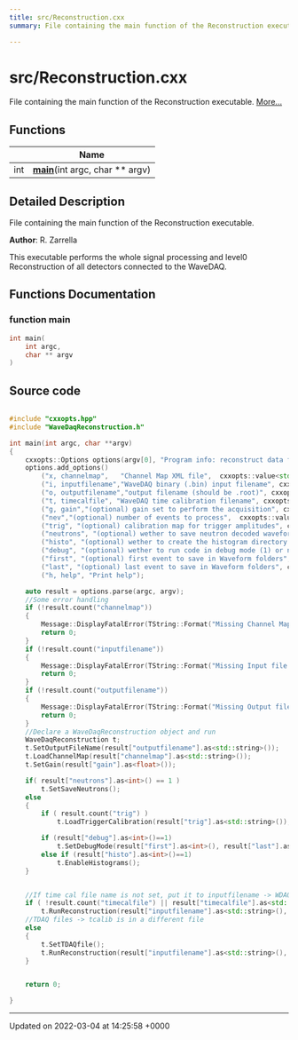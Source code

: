 ```yaml
---
title: src/Reconstruction.cxx
summary: File containing the main function of the Reconstruction executable. 

---
```


# src/Reconstruction.cxx

File containing the main function of the Reconstruction executable.  [More...](#detailed-description)

## Functions

|                | Name           |
| -------------- | -------------- |
| int | **[main](/Files/Reconstruction_8cxx.md#function-main)**(int argc, char ** argv) |

## Detailed Description

File containing the main function of the Reconstruction executable. 

**Author**: R. Zarrella


This executable performs the whole signal processing and level0 Reconstruction of all detectors connected to the WaveDAQ. 


## Functions Documentation

### function main

```cpp
int main(
    int argc,
    char ** argv
)
```




## Source code

```cpp

#include "cxxopts.hpp"
#include "WaveDaqReconstruction.h"

int main(int argc, char **argv)
{
    cxxopts::Options options(argv[0], "Program info: reconstruct data for WaveDAQ detectors");
    options.add_options()
        ("x, channelmap",   "Channel Map XML file",  cxxopts::value<std::string>())
        ("i, inputfilename","WaveDAQ binary (.bin) input filename", cxxopts::value<std::string>())
        ("o, outputfilename","output filename (should be .root)", cxxopts::value<std::string>())
        ("t, timecalfile", "WaveDAQ time calibration filename", cxxopts::value<std::string>()->default_value(""))
        ("g, gain","(optional) gain set to perform the acquisition", cxxopts::value<float>()->default_value("1"))
        ("nev","(optional) number of events to process",  cxxopts::value<int>()->default_value("-1"))
        ("trig", "(optional) calibration map for trigger amplitudes", cxxopts::value<std::string>()->default_value(""))
        ("neutrons", "(optional) wether to save neutron decoded waveforms in the output (1) or not (0)", cxxopts::value<int>()->default_value("0"))
        ("histo", "(optional) wether to create the histogram directory in the output (1) or not (0)", cxxopts::value<int>()->default_value("0"))
        ("debug", "(optional) wether to run code in debug mode (1) or not (0)", cxxopts::value<int>()->default_value("0"))
        ("first", "(optional) first event to save in Waveform folders", cxxopts::value<int>()->default_value("1"))
        ("last", "(optional) last event to save in Waveform folders", cxxopts::value<int>()->default_value("50"))
        ("h, help", "Print help");

    auto result = options.parse(argc, argv);
    //Some error handling
    if (!result.count("channelmap"))
    {
        Message::DisplayFatalError(TString::Format("Missing Channel Map\n\n %s", options.help().c_str()));
        return 0;
    }
    if (!result.count("inputfilename"))
    {
        Message::DisplayFatalError(TString::Format("Missing Input file Name\n\n %s", options.help().c_str()));
        return 0;
    }
    if (!result.count("outputfilename"))
    {
        Message::DisplayFatalError(TString::Format("Missing Output file name\n\n %s", options.help().c_str()));
        return 0;
    }
    //Declare a WaveDaqReconstruction object and run
    WaveDaqReconstruction t;
    t.SetOutputFileName(result["outputfilename"].as<std::string>());
    t.LoadChannelMap(result["channelmap"].as<std::string>());
    t.SetGain(result["gain"].as<float>());

    if( result["neutrons"].as<int>() == 1 )
        t.SetSaveNeutrons();
    else
    {
        if ( result.count("trig") )
            t.LoadTriggerCalibration(result["trig"].as<std::string>());

        if (result["debug"].as<int>()==1)
            t.SetDebugMode(result["first"].as<int>(), result["last"].as<int>());
        else if (result["histo"].as<int>()==1)
            t.EnableHistograms();
    }


    //If time cal file name is not set, put it to inputfilename -> WDAQ file
    if ( !result.count("timecalfile") || result["timecalfile"].as<std::string>() == result["inputfilename"].as<std::string>() ) 
        t.RunReconstruction(result["inputfilename"].as<std::string>(), result["inputfilename"].as<std::string>(), result["nev"].as<int>());
    //TDAQ files -> tcalib is in a different file
    else
    {
        t.SetTDAQfile();
        t.RunReconstruction(result["inputfilename"].as<std::string>(), result["timecalfile"].as<std::string>(), result["nev"].as<int>());
    }


    return 0;

}
```


-------------------------------

Updated on 2022-03-04 at 14:25:58 +0000
